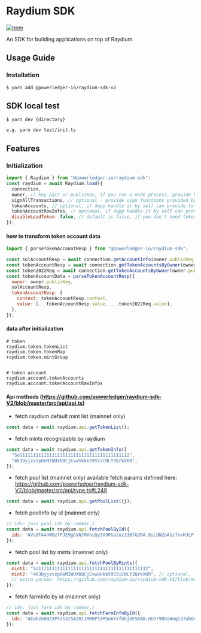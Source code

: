 # Raydium SDK

[npm-image]: https://img.shields.io/npm/v/@raydium-io/raydium-sdk-v2.svg?style=flat
[npm-url]: https://www.npmjs.com/package/@raydium-io/raydium-sdk-v2

[![npm][npm-image]][npm-url]

An SDK for building applications on top of Raydium.

## Usage Guide

### Installation

```
$ yarn add @powerledger-io/raydium-sdk-v2
```

## SDK local test

```
$ yarn dev {directory}

e.g. yarn dev test/init.ts
```

## Features

### Initialization

```javascript
import { Raydium } from "@powerledger-io/raydium-sdk";
const raydium = await Raydium.load({
  connection,
  owner, // key pair or publicKey, if you run a node process, provide keyPair
  signAllTransactions, // optional - provide sign functions provided by @solana/wallet-adapter-react
  tokenAccounts, // optional, if dapp handle it by self can provide to sdk
  tokenAccountRowInfos, // optional, if dapp handle it by self can provide to sdk
  disableLoadToken: false, // default is false, if you don't need token info, set to true
});
```

#### how to transform token account data

```javascript
import { parseTokenAccountResp } from "@powerledger-io/raydium-sdk";

const solAccountResp = await connection.getAccountInfo(owner.publicKey);
const tokenAccountResp = await connection.getTokenAccountsByOwner(owner.publicKey, { programId: TOKEN_PROGRAM_ID });
const token2022Req = await connection.getTokenAccountsByOwner(owner.publicKey, { programId: TOKEN_2022_PROGRAM_ID });
const tokenAccountData = parseTokenAccountResp({
  owner: owner.publicKey,
  solAccountResp,
  tokenAccountResp: {
    context: tokenAccountResp.context,
    value: [...tokenAccountResp.value, ...token2022Req.value],
  },
});
```

#### data after initialization

```
# token
raydium.token.tokenList
raydium.token.tokenMap
raydium.token.mintGroup


# token account
raydium.account.tokenAccounts
raydium.account.tokenAccountRawInfos
```

#### Api methods (https://github.com/powerledger/raydium-sdk-V2/blob/master/src/api/api.ts)

- fetch raydium default mint list (mainnet only)

```javascript
const data = await raydium.api.getTokenList();
```

- fetch mints recognizable by raydium

```javascript
const data = await raydium.api.getTokenInfo([
  "So11111111111111111111111111111111111111112",
  "4k3Dyjzvzp8eMZWUXbBCjEvwSkkk59S5iCNLY3QrkX6R",
]);
```

- fetch pool list (mainnet only)
  available fetch params defined here: https://github.com/powerledger/raydium-sdk-V2/blob/master/src/api/type.ts#L249

```javascript
const data = await raydium.api.getPoolList({});
```

- fetch poolInfo by id (mainnet only)

```javascript
// ids: join pool ids by comma(,)
const data = await raydium.api.fetchPoolById({
  ids: "AVs9TA4nWDzfPJE9gGVNJMVhcQy3V9PGazuz33BfG2RA,8sLbNZoA1cfnvMJLPfp98ZLAnFSYCFApfJKMbiXNLwxj",
});
```

- fetch pool list by mints (mainnet only)

```javascript
const data = await raydium.api.fetchPoolByMints({
  mint1: "So11111111111111111111111111111111111111112",
  mint2: "4k3Dyjzvzp8eMZWUXbBCjEvwSkkk59S5iCNLY3QrkX6R", // optional,
  // extra params: https://github.com/raydium-io/raydium-sdk-V2/blob/master/src/api/type.ts#L249
});
```

- fetch farmInfo by id (mainnet only)

```javascript
// ids: join farm ids by comma(,)
const data = await raydium.api.fetchFarmInfoById({
  ids: "4EwbZo8BZXP5313z5A2H11MRBP15M5n6YxfmkjXESKAW,HUDr9BDaAGqi37xbQHzxCyXvfMCKPTPNF8g9c9bPu1Fu",
});
```
